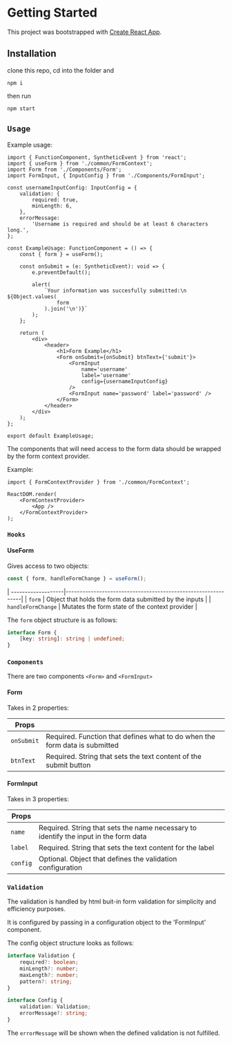 # Getting Started

This project was bootstrapped with [Create React App](https://github.com/facebook/create-react-app).

## Installation

clone this repo, cd into the folder and

```
npm i
```

then run

```
npm start
```

## `Usage`

Example usage:

```tsx
import { FunctionComponent, SyntheticEvent } from 'react';
import { useForm } from './common/FormContext';
import Form from './Components/Form';
import FormInput, { InputConfig } from './Components/FormInput';

const usernameInputConfig: InputConfig = {
    validation: {
        required: true,
        minLength: 6,
    },
    errorMessage:
        'Username is required and should be at least 6 characters long.',
};

const ExampleUsage: FunctionComponent = () => {
    const { form } = useForm();

    const onSubmit = (e: SyntheticEvent): void => {
        e.preventDefault();

        alert(
            `Your information was succesfully submitted:\n ${Object.values(
                form
            ).join('\n')}`
        );
    };

    return (
        <div>
            <header>
                <h1>Form Example</h1>
                <Form onSubmit={onSubmit} btnText={'submit'}>
                    <FormInput
                        name='username'
                        label='username'
                        config={usernameInputConfig}
                    />
                    <FormInput name='password' label='password' />
                </Form>
            </header>
        </div>
    );
};

export default ExampleUsage;
```

The components that will need access to the form data should be wrapped by the form context provider.

Example:

```tsx
import { FormContextProvider } from './common/FormContext';

ReactDOM.render(
    <FormContextProvider>
        <App />
    </FormContextProvider>
);
```

### `Hooks`

#### UseForm

Gives access to two objects:

```js
const { form, handleFormChange } = useForm();
```

| -------------------|--------------------------------------------------------------|
| `form` | Object that holds the form data submitted by the inputs |
| `handleFormChange` | Mutates the form state of the context provider |

The `form` object structure is as follows:

```ts
interface Form {
    [key: string]: string | undefined;
}
```

### `Components`

There are two components `<Form>` and `<FormInput>`

#### Form

Takes in 2 properties:

| Props      |                                                                            |
| ---------- | -------------------------------------------------------------------------- |
| `onSubmit` | Required. Function that defines what to do when the form data is submitted |
| `btnText`  | Required. String that sets the text content of the submit button           |

#### FormInput

Takes in 3 properties:

| Props    |                                                                                      |
| -------- | ------------------------------------------------------------------------------------ |
| `name`   | Required. String that sets the name necessary to identify the input in the form data |
| `label`  | Required. String that sets the text content for the label                            |
| `config` | Optional. Object that defines the validation configuration                           |

### `Validation`

The validation is handled by html buit-in form validation for simplicity and efficiency purposes.

It is configured by passing in a configuration object to the 'FormInput' component.

The config object structure looks as follows:

```ts
interface Validation {
    required?: boolean;
    minLength?: number;
    maxLength?: number;
    pattern?: string;
}

interface Config {
    validation: Validation;
    errorMessage?: string;
}
```

The `errorMessage` will be shown when the defined validation is not fulfilled.
